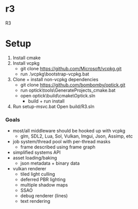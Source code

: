 # r3
 R3		

# Setup
1. Install cmake
2. Install vcpkg
	- git clone https://github.com/Microsoft/vcpkg.git
	- run .\vcpkg\bootstrap-vcpkg.bat
3.  Clone + install non-vcpkg dependencies
	- git clone https://github.com/bombomby/optick.git
	- run optick\tools\GenerateProjects_cmake.bat
	- open optick\build\cmake\Optick.sln
		- build + run install 
4. Run setup-msvc.bat
	Open build/R3.sln
	
### Goals
 - most/all middleware should be hooked up with vcpkg
	- glm, SDL2, Lua, Sol, Vulkan, Imgui, Json, Assimp, etc
 - job system/thread pool with per-thread masks
	- frame described using frame graph
 - simplified systems API
 - asset loading/baking
	- json metadata + binary data
 - vulkan renderer
	- tiled light culling
	- deferred PBR lighting
	- multiple shadow maps
	- SSAO
	- debug renderer (lines)
	- text rendering
